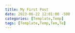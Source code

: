 ```yaml
---
title: My First Post
date: 2023-06-22 12:01:00 -500
categories: [Template,Temp]
tags: [Template,Temp,Tem,Te]
---
```


	